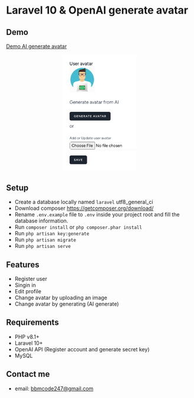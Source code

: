 # Laravel 10 & OpenAI generate avatar

## Demo
[Demo AI generate avatar](https://laravel-ai-generate-avatar.bbmcode.com/profile)
<p align="center">
<img src="temp/screenshot.png" width="200" alt="Laravel Logo">
</p>

## Setup
* Create a database locally named `laravel` utf8_general_ci 
* Download composer https://getcomposer.org/download/
* Rename `.env.example` file to `.env` inside your project root and fill the database information.
* Run `composer install` or ```php composer.phar install```
* Run `php artisan key:generate` 
* Run `php artisan migrate`
* Run `php artisan serve`

## Features
* Register user
* Singin in
* Edit profile
* Change avatar by uploading an image
* Change avatar by generating (AI generate)

## Requirements
* PHP v8.1+
* Laravel 10+
* OpenAI API (Register account and generate secret key)
* MySQL

## Contact me
* email: bbmcode247@gmail.com